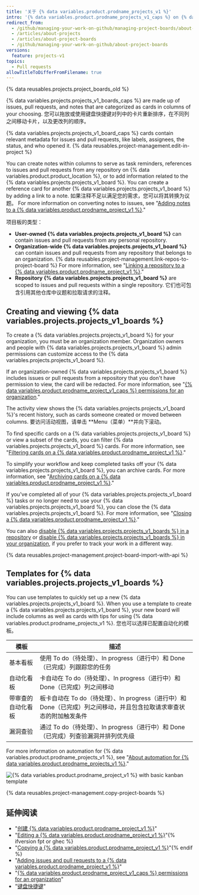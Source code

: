 ```yaml
---
title: '关于 {% data variables.product.prodname_projects_v1 %}'
intro: '{% data variables.product.prodname_projects_v1_caps %} on {% data variables.product.product_name %} help you organize and prioritize your work. You can create {% data variables.projects.projects_v1_boards %} for specific feature work, comprehensive roadmaps, or even release checklists. With {% data variables.product.prodname_projects_v1 %}, you have the flexibility to create customized workflows that suit your needs.'
redirect_from:
  - /github/managing-your-work-on-github/managing-project-boards/about-project-boards
  - /articles/about-projects
  - /articles/about-project-boards
  - /github/managing-your-work-on-github/about-project-boards
versions:
  feature: projects-v1
topics:
  - Pull requests
allowTitleToDifferFromFilename: true
---
```


{% data reusables.projects.project_boards_old %}

{% data variables.projects.projects_v1_boards_caps %} are made up of issues, pull requests, and notes that are categorized as cards in columns of your choosing. 您可以拖放或使用键盘快捷键对列中的卡片重新排序，在不同列之间移动卡片，以及更改列的顺序。

{% data variables.projects.projects_v1_board_caps %} cards contain relevant metadata for issues and pull requests, like labels, assignees, the status, and who opened it. {% data reusables.project-management.edit-in-project %}

You can create notes within columns to serve as task reminders, references to issues and pull requests from any repository on {% data variables.product.product_location %}, or to add information related to the {% data variables.projects.projects_v1_board %}. You can create a reference card for another {% data variables.projects.projects_v1_board %} by adding a link to a note. 如果注释不足以满足您的需求，您可以将其转换为议题。 For more information on converting notes to issues, see "[Adding notes to a {% data variables.product.prodname_project_v1 %}](/articles/adding-notes-to-a-project-board)."

项目板的类型：

- **User-owned {% data variables.projects.projects_v1_board %}** can contain issues and pull requests from any personal repository.
- **Organization-wide {% data variables.projects.projects_v1_board %}** can contain issues and pull requests from any repository that belongs to an organization.  {% data reusables.project-management.link-repos-to-project-board %} For more information, see "[Linking a repository to a {% data variables.product.prodname_project_v1 %}](/articles/linking-a-repository-to-a-project-board)."
- **Repository {% data variables.projects.projects_v1_board %}** are scoped to issues and pull requests within a single repository. 它们也可包含引用其他仓库中议题和拉取请求的注释。

## Creating and viewing {% data variables.projects.projects_v1_boards %}

To create a {% data variables.projects.projects_v1_board %} for your organization, you must be an organization member. Organization owners and people with {% data variables.projects.projects_v1_board %} admin permissions can customize access to the {% data variables.projects.projects_v1_board %}.

If an organization-owned {% data variables.projects.projects_v1_board %} includes issues or pull requests from a repository that you don't have permission to view, the card will be redacted.  For more information, see "[{% data variables.product.prodname_project_v1_caps %} permissions for an organization](/articles/project-board-permissions-for-an-organization)."

The activity view shows the {% data variables.projects.projects_v1_board %}'s recent history, such as cards someone created or moved between columns. 要访问活动视图，请单击 **Menu（菜单）**并向下滚动。

To find specific cards on a {% data variables.projects.projects_v1_board %} or view a subset of the cards, you can filter {% data variables.projects.projects_v1_board %} cards. For more information, see "[Filtering cards on a {% data variables.product.prodname_project_v1 %}](/articles/filtering-cards-on-a-project-board)."

To simplify your workflow and keep completed tasks off your {% data variables.projects.projects_v1_board %}, you can archive cards. For more information, see "[Archiving cards on a {% data variables.product.prodname_project_v1 %}](/articles/archiving-cards-on-a-project-board)."

If you've completed all of your {% data variables.projects.projects_v1_board %} tasks or no longer need to use your {% data variables.projects.projects_v1_board %}, you can close the {% data variables.projects.projects_v1_board %}. For more information, see "[Closing a {% data variables.product.prodname_project_v1 %}](/articles/closing-a-project-board)."

You can also [disable {% data variables.projects.projects_v1_boards %} in a repository](/articles/disabling-project-boards-in-a-repository) or [disable {% data variables.projects.projects_v1_boards %} in your organization](/articles/disabling-project-boards-in-your-organization), if you prefer to track your work in a different way.

{% data reusables.project-management.project-board-import-with-api %}

## Templates for {% data variables.projects.projects_v1_boards %}

You can use templates to quickly set up a new {% data variables.projects.projects_v1_board %}. When you use a template to create a {% data variables.projects.projects_v1_board %}, your new board will include columns as well as cards with tips for using {% data variables.product.prodname_projects_v1 %}. 您也可以选择已配置自动化的模板。

| 模板        | 描述                                                                    |
| --------- | --------------------------------------------------------------------- |
| 基本看板      | 使用 To do（待处理）、In progress（进行中）和 Done（已完成）列跟踪您的任务                      |
| 自动化看板     | 卡自动在 To do（待处理）、In progress（进行中）和 Done（已完成）列之间移动                      |
| 带审查的自动化看板 | 板卡自动在 To do（待处理）、In progress（进行中）和 Done（已完成）列之间移动，并且包含拉取请求审查状态的附加触发条件 |
| 漏洞查验      | 通过 To do（待处理）、In progress（进行中）和 Done（已完成）列查验漏洞并排列优先级                  |

For more information on automation for {% data variables.product.prodname_projects_v1 %}, see "[About automation for {% data variables.product.prodname_projects_v1 %}](/articles/about-automation-for-project-boards)."

![{% data variables.product.prodname_project_v1 %} with basic kanban template](/assets/images/help/projects/project-board-basic-kanban-template.png)

{% data reusables.project-management.copy-project-boards %}

## 延伸阅读

- "[创建 {% data variables.product.prodname_project_v1 %}](/articles/creating-a-project-board)"
- "[Editing a {% data variables.product.prodname_project_v1 %}](/articles/editing-a-project-board)"{% ifversion fpt or ghec %}
- "[Copying a {% data variables.product.prodname_project_v1 %}](/articles/copying-a-project-board)"{% endif %}
- "[Adding issues and pull requests to a {% data variables.product.prodname_project_v1 %}](/articles/adding-issues-and-pull-requests-to-a-project-board)"
- "[{% data variables.product.prodname_project_v1_caps %} permissions for an organization](/articles/project-board-permissions-for-an-organization)"
- "[键盘快捷键](/articles/keyboard-shortcuts/#project-boards)"
